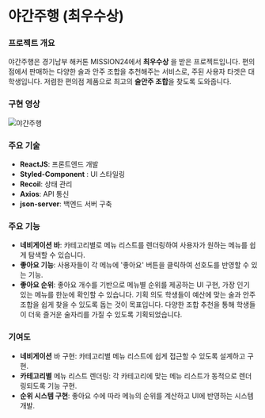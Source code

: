 # 야간주행 (최우수상)
### 프로젝트 개요
야간주행은 경기남부 해커톤 MISSION24에서 **최우수상** 을 받은 프로젝트입니다.  편의점에서 판매하는 다양한 술과 안주 조합을 추천해주는 서비스로, 주된 사용자 타겟은 대학생입니다. 저렴한 편의점 제품으로 최고의 **술안주 조합**을 찾도록 도와줍니다.
### 구현 영상
![야갼주행](https://github.com/user-attachments/assets/3e4cdf54-2a56-42f4-aa8b-3821a67e0711)
### 주요 기술


- **ReactJS**: 프론트엔드 개발
- **Styled-Component** : UI 스타일링
- **Recoil**: 상태 관리
- **Axios**: API 통신
- **json-server**: 백엔드 서버 구축
### 주요 기능
- **네비게이션 바**: 카테고리별로 메뉴 리스트를 렌더링하여 사용자가 원하는 메뉴를 쉽게 탐색할 수 있습니다.
- **좋아요 기능**: 사용자들이 각 메뉴에 '좋아요' 버튼을 클릭하여 선호도를 반영할 수 있는 기능.
- **좋아요 순위**: 좋아요 개수를 기반으로 메뉴별 순위를 제공하는 UI 구현, 가장 인기 있는 메뉴를 한눈에 확인할 수 있습니다.
기획 의도
학생들이 예산에 맞는 술과 안주 조합을 쉽게 찾을 수 있도록 돕는 것이 목표입니다. 다양한 조합 추천을 통해 학생들이 더욱 즐거운 술자리를 가질 수 있도록 기획되었습니다.

### 기여도
- **네비게이션** 바 구현: 카테고리별 메뉴 리스트에 쉽게 접근할 수 있도록 설계하고 구현.
- **카테고리별** 메뉴 리스트 렌더링: 각 카테고리에 맞는 메뉴 리스트가 동적으로 렌더링되도록 기능 구현.
- **순위 시스템 구현**: 좋아요 수에 따라 메뉴의 순위를 계산하고 UI에 반영하는 시스템 개발.
